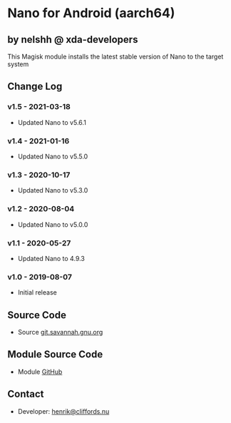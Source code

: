 # Nano for Android (aarch64)

## by nelshh @ xda-developers

This Magisk module installs the latest stable version of Nano to the target system

## Change Log

### v1.5 - 2021-03-18
* Updated Nano to v5.6.1

### v1.4 - 2021-01-16
* Updated Nano to v5.5.0

### v1.3 - 2020-10-17
* Updated Nano to v5.3.0

### v1.2 - 2020-08-04
* Updated Nano to v5.0.0

### v1.1 - 2020-05-27
* Updated Nano to 4.9.3

### v1.0 - 2019-08-07
* Initial release

## Source Code
* Source [git.savannah.gnu.org](http://git.savannah.gnu.org/cgit/nano.git)

## Module Source Code
* Module [GitHub](https://github.com/henriknelson/nano-magisk-module)

## Contact
* Developer: [henrik@cliffords.nu](mailto:henrik@cliffords.nu)
